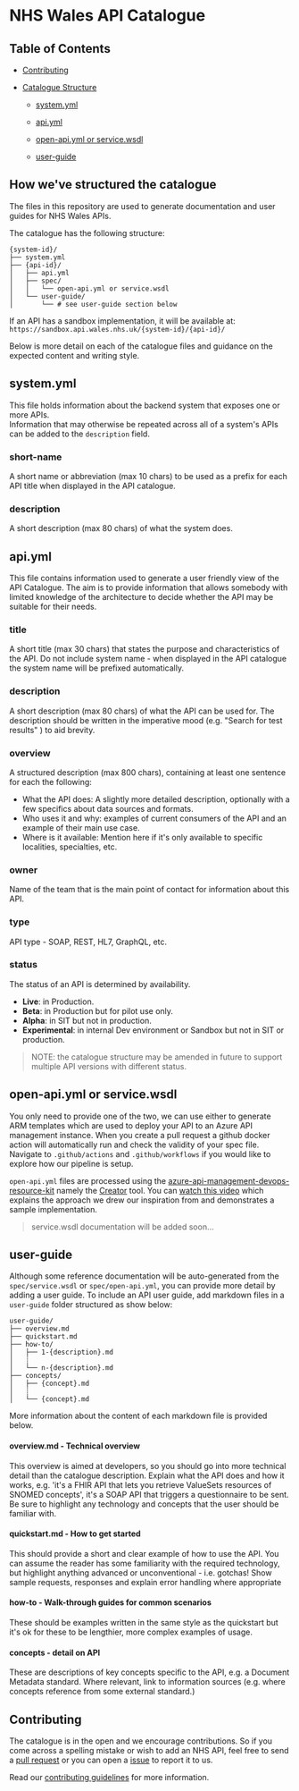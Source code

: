 # NHS Wales API Catalogue

## Table of Contents

* [Contributing](#contributing)

* [Catalogue Structure](#how-weve-structured-the-catalogue)

  * [system.yml](#systemyml)

  * [api.yml](#apiyml)

  * [open-api.yml or service.wsdl](#open-apiyml-or-servicewsdl)

  * [user-guide](#user-guide)

## How we've structured the catalogue

The files in this repository are used to generate documentation and user guides for NHS Wales APIs.

The catalogue has the following structure:

    {system-id}/
    ├── system.yml
    ├── {api-id}/
    │   ├── api.yml
    │   ├── spec/
    │   │   └── open-api.yml or service.wsdl
    │   └── user-guide/
    │       └── # see user-guide section below

If an API has a sandbox implementation, it will be available at: `https://sandbox.api.wales.nhs.uk/{system-id}/{api-id}/`

Below is more detail on each of the catalogue files and guidance on the expected content and writing style.

## system.yml

This file holds information about the backend system that exposes one or more APIs.  
Information that may otherwise be repeated across all of a system's APIs can be added to the `description` field.

### short-name

A short name or abbreviation (max 10 chars) to be used as a prefix for each API title when displayed in the API catalogue.

### description

A short description (max 80 chars) of what the system does.

## api.yml

This file contains information used to generate a user friendly view of the API Catalogue. The aim is to provide information that allows somebody with limited knowledge of the architecture to decide whether the API may be suitable for their needs.

### title

A short title (max 30 chars) that states the purpose and characteristics of the API.
Do not include system name - when displayed in the API catalogue the system name will be prefixed automatically.

### description

A short description (max 80 chars) of what the API can be used for.
The description should be written in the imperative mood (e.g. "Search for test results" ) to aid brevity.

### overview

A structured description (max 800 chars), containing at least one sentence for each the following:

- What the API does: A slightly more detailed description, optionally with a few specifics about data sources and formats.
- Who uses it and why: examples of current consumers of the API and an example of their main use case.  
- Where is it available: Mention here if it's only available to specific localities, specialties, etc.

### owner

Name of the team that is the main point of contact for information about this API.

### type

API type - SOAP, REST, HL7, GraphQL, etc.

### status

The status of an API is determined by availability.

- **Live**: in Production.
- **Beta**: in Production but for pilot use only.
- **Alpha**: in SIT but not in production.
- **Experimental**: in internal Dev environment or Sandbox but not in SIT or production.

 > NOTE: the catalogue structure may be amended in future to support multiple API versions with different status.

## open-api.yml or service.wsdl

You only need to provide one of the two, we can use either to generate ARM templates which are used to deploy your API to an Azure API management instance. When you create a pull request a github docker action will automatically run and check the validity of your spec file. Navigate to `.github/actions` and `.github/workflows` if you would like to explore how our pipeline is setup.

`open-api.yml` files are processed using the [azure-api-management-devops-resource-kit]('https://github.com/Azure/azure-api-management-devops-resource-kit') namely the [Creator]('https://github.com/Azure/azure-api-management-devops-resource-kit/blob/master/src/APIM_ARMTemplate/README.md#Creator') tool. You can [watch this video]('') which explains the approach we drew our inspiration from and demonstrates a sample implementation.

>service.wsdl documentation will be added soon...

## user-guide

Although some reference documentation will be auto-generated from the `spec/service.wsdl` or `spec/open-api.yml`, you can provide more detail by adding a user guide.
To include an API user guide, add markdown files in a `user-guide` folder structured as show below:

    user-guide/
    ├── overview.md
    ├── quickstart.md
    ├── how-to/
    │   ├── 1-{description}.md
    │   ┊    
    │   └── n-{description}.md   
    ├── concepts/
    │   ├── {concept}.md
    │   ┊    
    │   └── {concept}.md

More information about the content of each markdown file is provided below.

#### overview.md - Technical overview

This overview is aimed at developers, so you should go into more technical detail than the catalogue description.
Explain what the API does and how it works, e.g. 'it's a FHIR API that lets you retrieve ValueSets resources of SNOMED concepts', it's a SOAP API that triggers a questionnaire to be sent.
Be sure to highlight any technology and concepts that the user should be familiar with.

#### quickstart.md - How to get started

This should provide a short and clear example of how to use the API. 
You can assume the reader has some familiarity with the required technology, but highlight anything advanced or unconventional - i.e. gotchas!
Show sample requests, responses and explain error handling where appropriate

#### how-to - Walk-through guides for common scenarios

These should be examples written in the same style as the quickstart but it's ok for these to be lengthier, more complex examples of usage.

#### concepts - detail on API

These are descriptions of key concepts specific to the API, e.g. a Document Metadata standard.
Where relevant, link to information sources (e.g. where concepts reference from some external standard.)

## Contributing

The catalogue is in the open and we encourage contributions. So if you come across a spelling mistake or wish to add an NHS API, feel free to send a [pull request](https://github.com/nwisbeta/api-catalogue/pulls) or you can open a [issue](https://github.com/nwisbeta/api-catalogue/issues) to report it to us.

Read our [contributing guidelines](CONTRIBUTING.md) for more information.
